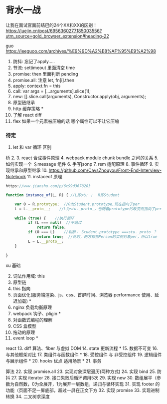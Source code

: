 # 背水一战
让我在面试官面前结巴的24个XX和XX的区别！
https://juejin.cn/post/6956360277185003556?utm_source=gold_browser_extension#heading-22


guo
https://leeguoo.com/archives/%E9%9D%A2%E8%AF%95%E9%A2%98

1. 防抖: 忘记了apply.....
2. 节流: settimeout 里面清空 time
3. promise: then 里面判断 pending
4. promise.all: 注意 let, fn[i].then
5. apply: context.fn = this
6. call: var args = [...arguments].slice(1);
7. new: [].slice.call(arguments),  Constructor.apply(obj, arguments);
8. 原型链继承
9. http 缓存策略  *
10. 了解 react diff
11. flex 如果一个元素被压缩的话 哪个属性可以不让它压缩



### 待定
1. let 和 var 循环 区别

桥
2. 
3. react 合成事件原理
4. webpack module chunk bundle 之间的关系
5. 如何实现一个 ＄message 组件
6. 手写jsonp
7. rem 适配原理
8. 事件循环
9. 实现继承和原型继承
10. https://github.com/CavsZhouyou/Front-End-Interview-Notebook
11. instaceof 原理
```js
https://www.jianshu.com/p/6c99d3678283

function instance_of(L, R) { //L即stu ；  R即Student

    var O = R.prototype;  //O为Student.prototype,现在指向了per
    L = L.__proto__;    //L为stu._proto_，也随着prototype的改变而指向了per
 
    while (true) {    //执行循环
          if (L === null)  //不通过
              return false;   
          if (O === L)    //判断： Student.prototype ===stu._proto_？
              return true;  //此时，两方都指Person的实例对象per，所以true
          L = L.__proto__;                   
    }
 
} 
```

xu
基础

2. 词法作用域: this
3. 原型链 
4. this 指向
6. 页面优化(服务端渲染、js、css、首屏时间、浏览器 performance 使用、延迟加载) *
7. nginx 负载均衡原理
8. webpack 钩子、pligin *
9. 对函数式编程的理解
10. CSS 盒模型
11. 拖动的原理
12. event loop *


react
13. diff 算法、fiber 与虚拟 DOM
14. state 更新流程 *
15. 数据不可变
16. 与其他框架对比
17. 类组件与函数组件 *
18. 受控组件 与 非受控组件
19. 逻辑组件 与展示组件 *
20. hooks 优点 适用场景 *
21. 事务

算法
22. 实现 promise.all
23. 实现对象深层遍历(两种方式)
24. 实现 bind
25. 防抖
27. 实现 iterator
28. 接口失败后循环调用5次
29. 实现 new
30. 数组展平（参数为自然数，0为全展开，1为展开一层数组，递归与循环实现
31. 实现 footer 的功能（页面不足一屏底部，超过一屏在正文下方
32. 实现 promise
33. 实现进制转换
34. 二叉树求深度